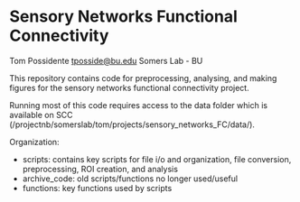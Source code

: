# Sensory Networks Functional Connectivity
Tom Possidente 
tposside@bu.edu
Somers Lab - BU

This repository contains code for preprocessing, analysing, and making figures for the sensory networks functional connectivity project. 

Running most of this code requires access to the data folder which is available on SCC (/projectnb/somerslab/tom/projects/sensory_networks_FC/data/).

Organization:
- scripts: contains key scripts for file i/o and organization, file conversion, preprocessing, ROI creation, and analysis
- archive_code: old scripts/functions no longer used/useful
- functions: key functions used by scripts
